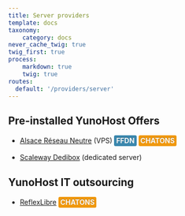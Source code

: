 ```yaml
---
title: Server providers
template: docs
taxonomy:
    category: docs
never_cache_twig: true
twig_first: true
process:
    markdown: true
    twig: true
routes:
  default: '/providers/server'
---
```


## Pre-installed YunoHost Offers

 * [Alsace Réseau Neutre](https://arn-fai.net) (VPS) <span class="ffdn">FFDN</span> <span class="chatons">CHATONS</span>

 * [Scaleway Dedibox](https://www.scaleway.com/en/dedibox/operating-systems/) (dedicated server)

## YunoHost IT outsourcing

 * [ReflexLibre](https://reflexlibre.net) <span class="chatons">CHATONS</span>

<style>
.ffdn {
    background-color: #3a87ad;
    border-radius: 3px;
    display: inline-block;
    padding: 4px 4px;
    font-weight: bold;
    line-height: 14px;
    color: #f8f8f8;
    text-shadow: 0 -1px 0 rgba(0, 0, 0, 0.25);
    white-space: nowrap;
    vertical-align: baseline;
}
.chatons {
    background-color: #f0980c;
    border-radius: 3px;
    display: inline-block;
    padding: 4px 4px;
    font-weight: bold;
    line-height: 14px;
    color: #f8f8f8;
    text-shadow: 0 -1px 0 rgba(0, 0, 0, 0.25);
    white-space: nowrap;
    vertical-align: baseline;
}
</style>
